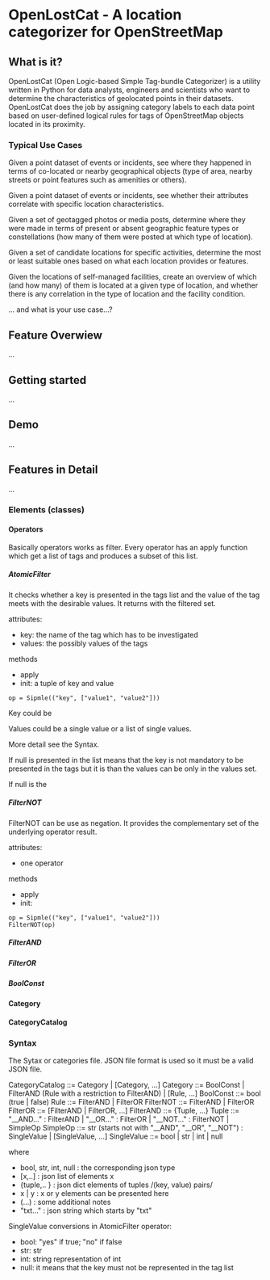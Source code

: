# OpenLostCat - A location categorizer for OpenStreetMap

## What is it?

OpenLostCat (Open Logic-based Simple Tag-bundle Categorizer) is a utility written in Python for data analysts, engineers and scientists 
who want to determine the characteristics of geolocated points in their datasets. 
OpenLostCat does the job by assigning category labels to each data point 
based on user-defined logical rules for tags of OpenStreetMap objects located in its proximity.

### Typical Use Cases

Given a point dataset of events or incidents, see where they happened in terms of co-located or nearby geographical objects (type of area, nearby streets or point features such as amenities or others).

Given a point dataset of events or incidents, see whether their attributes correlate with specific location characteristics.

Given a set of geotagged photos or media posts, determine where they were made in terms of present or absent geographic feature types or constellations (how many of them were posted at which type of location).

Given a set of candidate locations for specific activities, determine the most or least suitable ones based on what each location provides or features.

Given the locations of self-managed facilities, create an overview of which (and how many) of them is located at a given type of location, and whether there is any correlation in the type of location and the facility condition. 

... and what is your use case...?

## Feature Overwiew

...

## Getting started

...

## Demo

...

## Features in Detail

...

### Elements (classes)
#### Operators
Basically operators works as filter. Every operator has an apply function which get a list of tags and produces a subset of this list.

##### AtomicFilter
It checks whether a key is presented in the tags list and the value of the tag meets with the desirable values. It returns with the filtered set.

attributes: 

 - key: the name of the tag which has to be investigated
 - values: the possibly values of the tags

methods
 - apply
 - init: a tuple of key and value
 ```
op = Sipmle(("key", ["value1", "value2"]))
```

Key could be

Values could be a single value or a list of single values.

More detail see the Syntax.

If null is presented in the list means that the key is not mandatory to be presented in the tags but it is than the values can be only in the values set.

If null is the 

##### FilterNOT
FilterNOT can be use as negation. It provides the complementary set of the underlying operator result.

attributes: 

 - one operator

methods
 - apply
 - init:
```
op = Sipmle(("key", ["value1", "value2"]))
FilterNOT(op)
```


##### FilterAND
##### FilterOR
##### BoolConst
#### Category
#### CategoryCatalog


### Syntax
The Sytax or categories file. JSON file format is used so it must be a valid JSON file.

CategoryCatalog ::= Category | [Category, ...]
Category ::= BoolConst | FilterAND (Rule with a restriction to FilterAND) | [Rule, ...]
BoolConst ::= bool (true | false)
Rule ::= FilterAND | FilterOR
FilterNOT ::= FilterAND | FilterOR
FilterOR ::= [FilterAND | FilterOR, ...]
FilterAND ::= {Tuple, ...}
Tuple ::= "__AND..." : FilterAND | "__OR..." : FilterOR | "__NOT..." : FilterNOT | SimpleOp
SimpleOp ::= str (starts not with "__AND", "__OR", "__NOT") : SingleValue | [SingleValue, ...]
SingleValue ::= bool | str | int | null


where
 - bool, str, int, null : the corresponding json type
 - [x,..]  :  json list of elements x
 - {tuple,.. }  : json dict elements of tuples  /(key, value) pairs/
 - x | y : x or y elements can be presented here
 - (...) : some additional notes
 - "txt..." : json string which starts by "txt"
 
SingleValue conversions in AtomicFilter operator:

 - bool: "yes" if true; "no" if false
 - str: str
 - int: string representation of int 
 - null: it means that the key must not be represented in the tag list

